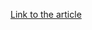 [Link to the article](https://documents.trendmicro.com/assets/white_papers/ExploringEmotetsActivities_Final.pdf)

